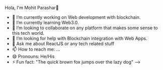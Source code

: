 Hola, I'm Mohit Parashar👋


- 🔭 I’m currently working on Web development with blockchain.
- 🌱 I’m currently learning Web3.0.
- 👯 I’m looking to collaborate on any platform that makes some sense to this tech world.
- 🤔 I’m looking for help with Blockchain integration with Web Apps.
- 💬 Ask me about ReactJS or any tech related stuff
- 📫 How to reach me: ...
- 😄 Pronouns: He/His
- ⚡ Fun fact: "The quick brown fox jumps over the lazy dog"
-->
